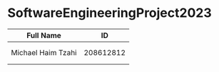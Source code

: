 # SoftwareEngineeringProject2023

| Full Name          | ID        |
|--------------------|-----------|
|                    |           |
|                    |           |
| Michael Haim Tzahi | 208612812 |
|                    |           |
|                    |           |
